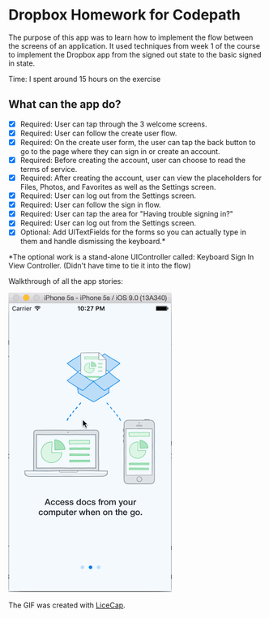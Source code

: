 # Dropbox Homework for Codepath

The purpose of this app was to learn how to implement the flow between the screens of an application. It used techniques from week 1 of the course to implement the Dropbox app from the signed out state to the basic signed in state.

Time: I spent around 15 hours on the exercise

## What can the app do?

* [x] Required: User can tap through the 3 welcome screens.
* [x] Required: User can follow the create user flow.
* [x] Required: On the create user form, the user can tap the back button to go to the page where they can sign in or create an account.
* [x] Required: Before creating the account, user can choose to read the terms of service.
* [x] Required: After creating the account, user can view the placeholders for Files, Photos, and Favorites as well as the Settings screen.
* [x] Required: User can log out from the Settings screen.
* [x] Required: User can follow the sign in flow.
* [x] Required: User can tap the area for "Having trouble signing in?"
* [x] Required: User can log out from the Settings screen.
* [x] Optional: Add UITextFields for the forms so you can actually type in them and handle dismissing the keyboard.*

*The optional work is a stand-alone UIController called: Keyboard Sign In View Controller.  (Didn't have time to tie it into the flow)



Walkthrough of all the app stories:

![Video Walkthrough](dropbox-homework-demo.gif)


 
The GIF was created with [LiceCap](http://www.cockos.com/licecap/).

